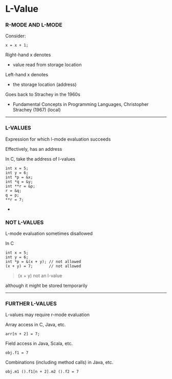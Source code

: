 # L-Value

### R-MODE AND L-MODE

Consider:

```
x = x + 1;
```

Right-hand x denotes

- value read from storage location

Left-hand x denotes

- the storage location (address)

Goes back to Strachey in the 1960s

- Fundamental Concepts in Programming Languages, Christopher Strachey (1967) (local)

***

### L-VALUES

Expression for which l-mode evaluation succeeds

Effectively, has an address

In C, take the address of l-values

```
int x = 5;
int y = 6;
int *p = &x;
int *q = &y;
int **r = &p;
r = &q;
q = p;
**r = 7;
```

-

### NOT L-VALUES

L-mode evaluation sometimes disallowed

In C

```
int x = 5;
int y = 6;
int *p = &(x + y); // not allowed
(x + y) = 7;       // not allowed
```

> (x + y) not an l-value

although it might be stored temporarily

***

### FURTHER L-VALUES

L-values may require r-mode evaluation

Array access in C, Java, etc.

```
arr[n + 2] = 7;
```

Field access in Java, Scala, etc.

```
obj.f1 = 7
```

Combinations (including method calls) in Java, etc.

```
obj.m1 ().f1[n + 2].m2 ().f2 = 7
```
